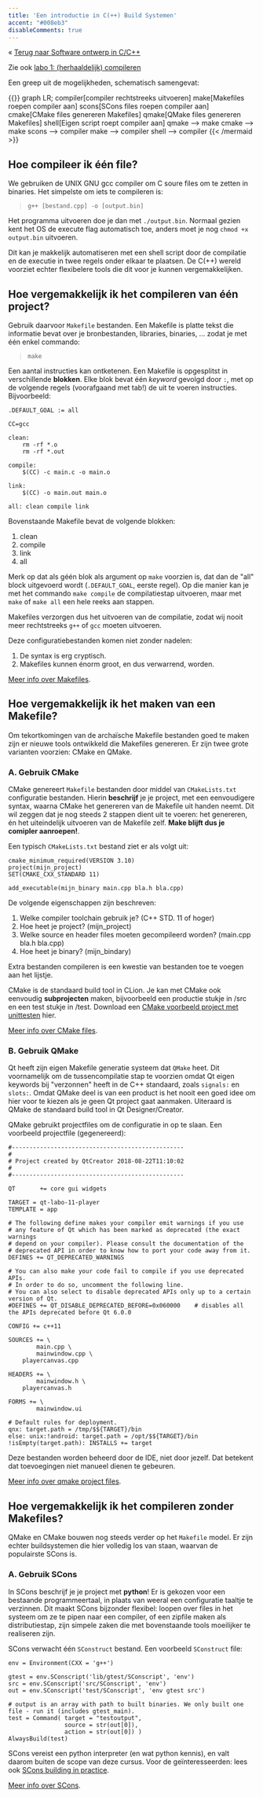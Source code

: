 ```yaml
---
title: 'Een introductie in C(++) Build Systemen'
accent: "#008eb3"
disableComments: true
---
```


&laquo;&nbsp;[Terug naar Software ontwerp in C/C++](/teaching/cpp)<br/>

Zie ook [labo 1: (herhaaldelijk) compileren](/teaching/cpp/labo-1#compiling)

Een greep uit de mogelijkheden, schematisch samengevat:

{{<mermaid>}}
graph LR;
    compiler[compiler rechtstreeks uitvoeren]
    make[Makefiles roepen compiler aan]
    scons[SCons files roepen compiler aan]
    cmake[CMake files genereren Makefiles]
    qmake[QMake files genereren Makefiles]
    shell[Eigen script roept compiler aan]
    qmake --> make
    cmake --> make
    scons --> compiler
    make --> compiler
    shell --> compiler
{{< /mermaid >}}

## Hoe compileer ik één file?

We gebruiken de UNIX GNU gcc compiler om C soure files om te zetten in binaries. Het simpelste om iets te compileren is:

> `g++ [bestand.cpp] -o [output.bin]`

Het programma uitvoeren doe je dan met `./output.bin`. Normaal gezien kent het OS de execute flag automatisch toe, anders moet je nog `chmod +x output.bin` uitvoeren.

Dit kan je makkelijk automatiseren met een shell script door de compilatie en de executie in twee regels onder elkaar te plaatsen. De C(++) wereld voorziet echter flexibelere tools die dit voor je kunnen vergemakkelijken.

## Hoe vergemakkelijk ik het compileren van één project?

Gebruik daarvoor `Makefile` bestanden. Een Makefile is platte tekst die informatie bevat over je bronbestanden, libraries, binaries, ... zodat je met één enkel commando:

> `make`

Een aantal instructies kan ontketenen. Een Makefile is opgesplitst in verschillende **blokken**. Elke blok bevat één _keyword_ gevolgd door `:`, met op de volgende regels (voorafgaand met tab!) de uit te voeren instructies. Bijvoorbeeld:

```
.DEFAULT_GOAL := all

CC=gcc

clean:
    rm -rf *.o
    rm -rf *.out

compile:
    $(CC) -c main.c -o main.o

link:
    $(CC) -o main.out main.o

all: clean compile link
```

Bovenstaande Makefile bevat de volgende blokken:

1. clean
2. compile
3. link
4. all

Merk op dat als géén blok als argument op `make` voorzien is, dat dan de "all" block uitgevoerd wordt (`.DEFAULT_GOAL`, eerste regel). Op die manier kan je met het commando `make compile` de compilatiestap uitvoeren, maar met `make` of `make all` een hele reeks aan stappen. 

Makefiles verzorgen dus het uitvoeren van de compilatie, zodat wij nooit meer rechtstreeks `g++` of `gcc` moeten uitvoeren. 

Deze configuratiebestanden komen niet zonder nadelen:

1. De syntax is erg cryptisch.
2. Makefiles kunnen énorm groot, en dus verwarrend, worden.

[Meer info over Makefiles](ftp://ftp.gnu.org/old-gnu/Manuals/make-3.79.1/html_chapter/make_2.html).

## Hoe vergemakkelijk ik het maken van een Makefile?

Om tekortkomingen van de archaïsche Makefile bestanden goed te maken zijn er nieuwe tools ontwikkeld die Makefiles genereren. Er zijn twee grote varianten voorzien: CMake en QMake.

### A. Gebruik CMake

CMake genereert `Makefile` bestanden door middel van `CMakeLists.txt` configuratie bestanden. Hierin **beschrijf** je je project, met een eenvoudigere syntax, waarna CMake het genereren van de Makefile uit handen neemt. Dit wil zeggen dat je nog steeds 2 stappen dient uit te voeren: het genereren, én het uiteindelijk uitvoeren van de Makefile zelf. **Make blijft dus je comipler aanroepen!**. 

Een typisch `CMakeLists.txt` bestand ziet er als volgt uit:

```
cmake_minimum_required(VERSION 3.10)
project(mijn_project)
SET(CMAKE_CXX_STANDARD 11)

add_executable(mijn_binary main.cpp bla.h bla.cpp)
```

De volgende eigenschappen zijn beschreven:

1. Welke compiler toolchain gebruik je? (C++ STD. 11 of hoger)
2. Hoe heet je project? (mijn_project)
3. Welke source en header files moeten gecompileerd worden? (main.cpp bla.h bla.cpp)
4. Hoe heet je binary? (mijn_bindary)

Extra bestanden compileren is een kwestie van bestanden toe te voegen aan het lijstje. 

CMake is de standaard build tool in CLion. Je kan met CMake ook eenvoudig **subprojecten** maken, bijvoorbeeld een productie stukje in /src en een test stukje in /test. Download een [CMake voorbeeld project met unittesten](/teaching/cpp/labo-7-unittest.zip) hier. 

[Meer info over CMake files](https://cmake.org/cmake-tutorial/).

### B. Gebruik QMake

Qt heeft zijn eigen Makefile generatie systeem dat `QMake` heet. Dit voornamelijk om de tussencompilatie stap te voorzien omdat Qt eigen keywords bij "verzonnen" heeft in de C++ standaard, zoals `signals:` en `slots:`. Omdat QMake deel is van een product is het nooit een goed idee om hier voor te kiezen als je geen Qt project gaat aanmaken. Uiteraard is QMake de standaard build tool in Qt Designer/Creator. 

QMake gebruikt projectfiles om de configuratie in op te slaan. Een voorbeeld projectfile (gegenereerd):

```
#-------------------------------------------------
#
# Project created by QtCreator 2018-08-22T11:10:02
#
#-------------------------------------------------

QT       += core gui widgets

TARGET = qt-labo-11-player
TEMPLATE = app

# The following define makes your compiler emit warnings if you use
# any feature of Qt which has been marked as deprecated (the exact warnings
# depend on your compiler). Please consult the documentation of the
# deprecated API in order to know how to port your code away from it.
DEFINES += QT_DEPRECATED_WARNINGS

# You can also make your code fail to compile if you use deprecated APIs.
# In order to do so, uncomment the following line.
# You can also select to disable deprecated APIs only up to a certain version of Qt.
#DEFINES += QT_DISABLE_DEPRECATED_BEFORE=0x060000    # disables all the APIs deprecated before Qt 6.0.0

CONFIG += c++11

SOURCES += \
        main.cpp \
        mainwindow.cpp \
    playercanvas.cpp

HEADERS += \
        mainwindow.h \
    playercanvas.h

FORMS += \
        mainwindow.ui

# Default rules for deployment.
qnx: target.path = /tmp/$${TARGET}/bin
else: unix:!android: target.path = /opt/$${TARGET}/bin
!isEmpty(target.path): INSTALLS += target
```

Deze bestanden worden beheerd door de IDE, niet door jezelf. Dat betekent dat toevoegingen niet manueel dienen te gebeuren. 

[Meer info over qmake project files](http://doc.qt.io/archives/qt-4.8/qmake-project-files.html).

## Hoe vergemakkelijk ik het compileren zonder Makefiles?

QMake en CMake bouwen nog steeds verder op het `Makefile` model. Er zijn echter buildsystemen die hier volledig los van staan, waarvan de populairste SCons is.

### A. Gebruik SCons

In SCons beschrijf je je project met **python**! Er is gekozen voor een bestaande programmeertaal, in plaats van weeral een configuratie taaltje te verzinnen. Dit maakt SCons bijzonder flexibel: loopen over files in het systeem om ze te pipen naar een compiler, of een zipfile maken als distributiestap, zijn simpele zaken die met bovenstaande tools moeilijker te realiseren zijn. 

SCons verwacht één `SConstruct` bestand. Een voorbeeld `SConstruct` file:

```
env = Environment(CXX = 'g++')

gtest = env.SConscript('lib/gtest/SConscript', 'env')
src = env.SConscript('src/SConscript', 'env')
out = env.SConscript('test/SConscript', 'env gtest src')

# output is an array with path to built binaries. We only built one file - run it (includes gtest_main).
test = Command( target = "testoutput",
                source = str(out[0]),
                action = str(out[0]) )
AlwaysBuild(test)
```

SCons vereist een python interpreter (en wat python kennis), en valt daarom buiten de scope van deze cursus. Voor de geïnteresseerden: lees ook [SCons building in practice](/post/scons-building/).

[Meer info over SCons](https://scons.org/doc/production/HTML/scons-man.html).